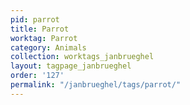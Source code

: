 ```yaml
---
pid: parrot
title: Parrot
worktag: Parrot
category: Animals
collection: worktags_janbrueghel
layout: tagpage_janbrueghel
order: '127'
permalink: "/janbrueghel/tags/parrot/"
---
```

